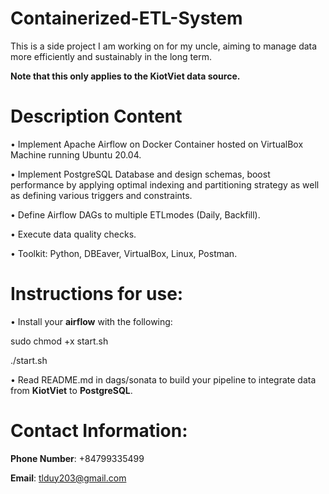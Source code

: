 # Containerized-ETL-System
This is a side project I am working on for my uncle, aiming to manage data more efficiently and sustainably in the long term.

**Note that this only applies to the KiotViet data source.**

# Description Content
• Implement Apache Airflow on Docker Container hosted on VirtualBox Machine running Ubuntu 20.04.

• Implement PostgreSQL Database and design schemas, boost performance by applying optimal indexing and partitioning strategy as well as defining various triggers and constraints.

• Define Airflow DAGs to multiple ETLmodes (Daily, Backfill).

• Execute data quality checks.

• Toolkit: Python, DBEaver, VirtualBox, Linux, Postman.

# Instructions for use:  
• Install your **airflow** with the following:

sudo chmod +x start.sh

./start.sh

• Read README.md in dags/sonata to build your pipeline to integrate data from **KiotViet** to **PostgreSQL**.

# Contact Information:
**Phone Number**: +84799335499

**Email**: tlduy203@gmail.com



